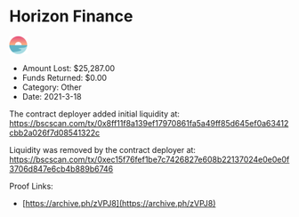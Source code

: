 # Horizon Finance
![Horizon Finance](/rektimages/Horizon-Finance.png)
- Amount Lost: $25,287.00
- Funds Returned: $0.00
- Category: Other
- Date: 2021-3-18

The contract deployer added initial liquidity at:  
https://bscscan.com/tx/0x8ff11f8a139ef17970861fa5a49ff85d645ef0a63412cbb2a026f7d08541322c  
  
Liquidity was removed by the contract deployer at:  
https://bscscan.com/tx/0xec15f76fef1be7c7426827e608b22137024e0e0e0f3706d847e6cb4b889b6746


Proof Links:
- [https://archive.ph/zVPJ8](https://archive.ph/zVPJ8)


